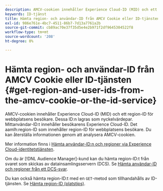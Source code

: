 ```yaml
---
description: AMCV-cookien innehåller Experience Cloud-ID (MID) och ett region-ID för webbplatsens besökare. Dessa ID:n lagras som nyckelvärdepar. Mittanvändar-ID:t innehåller besökarens Experience Cloud-ID. Regionens id innehåller region-id:t för webbplatsens besökare. Du kan återställa informationen genom att analysera AMCV-cookien.
keywords: ID-tjänst
title: Hämta region- och användar-ID från AMCV Cookie eller ID-tjänsten
exl-id: 986e761e-4bc7-4511-86b7-7d13a7761a2b
source-git-commit: cb89ac70e37f35d5e4e2b971f2df9645304522f8
workflow-type: tm+mt
source-wordcount: '208'
ht-degree: 0%

---
```


# Hämta region- och användar-ID från AMCV Cookie eller ID-tjänsten {#get-region-and-user-ids-from-the-amcv-cookie-or-the-id-service}

AMCV-cookien innehåller Experience Cloud-ID (MID) och ett region-ID för webbplatsens besökare. Dessa ID:n lagras som nyckelvärdepar. Mittanvändar-ID:t innehåller besökarens Experience Cloud-ID. Det aamlh:region-ID som innehåller region-ID för webbplatsens besökare. Du kan återställa informationen genom att analysera AMCV-cookien.

Mer information finns i [Hämta användar-ID:n och regioner via Experience Cloud-identitetstjänsten](https://experienceleague.adobe.com/docs/audience-manager/user-guide/api-and-sdk-code/dcs/dcs-apis/dcs-mcid-ids.html).

Om du är [!DNL Audience Manager]-kund kan du hämta region-ID:t från svaret som skickas av datainsamlingsservern (DCS). Se [Hämta användar-ID och regioner från ett DCS-svar](https://experienceleague.adobe.com/docs/audience-manager/user-guide/api-and-sdk-code/dcs/dcs-apis/dcs-aam-ids.html).

Du kan också hämta region-ID:t med en `GET`-metod som tillhandahålls av ID-tjänsten. Se [Hämta region-ID (platstips)](../library/get-set/getlocationhint.md#reference-a761030ff06c4439946bb56febf42d4c).
